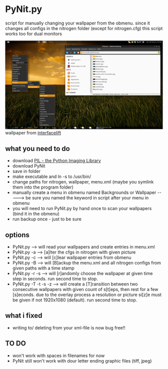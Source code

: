 PyNit.py
======================

script for manually changing your wallpaper from the obmenu. since it changes 
all configs in the nitrogen folder (except for nitrogen.cfg) this script works 
too for dual monitors

![image](https://raw.githubusercontent.com/frodo4fingers/PyNit/master/PyNit.png)
wallpaper from [interfacelift](https://interfacelift.com/wallpaper/details/3886/painted_plains.html)

what you need to do
----------------------
- download [PIL - the Python Imaging Library](https://github.com/python-pillow/Pillow)
- download PyNit
- save in folder
- make executable and ln -s to /usr/bin/
- change paths for nitrogen, wallpaper, menu.xml (maybe you symlink them into the program folder)
- manually create a menu in obmenu named Backgrounds or Wallpaper
-----> be sure you named the keyword in script after your menu in obmenu
- you will need to run PyNit.py by hand once to scan your wallpapers (bind it in the obmenu)
- run backup once - just to be sure


options
----------------------
- PyNit.py          --> will read your wallpapers and create entries in menu.xml
- PyNit.py -a       --> [a]lter the cfgs in nitrogen with given picture
- PyNit.py -c       --> will [c]lear wallpaper entries from obmenu
- PyNit.py -B       --> will [B]ackup the menu.xml and all nitrogen configs from given paths with a time stamp
- PyNit.py -r -s    --> will [r]andomly choose the wallpaper at given time step in seconds. run second time to stop.
- PyNit.py -T -t -s -z --> will create a [T]ransition between two consecutive wallpapers with given count of s[t]eps, then rest for a few [s]econds. due to the overlay process a resolution or picture si[z]e must be given if not 1920x1080 (default). run second time to stop.


what i fixed
----------------------
- writing to/ deleting from your xml-file is now bug free!!

TO DO
----------------------
- won't work with spaces in filenames for now
- PyNit still won't work with dour letter ending graphic files (tiff, jpeg)

